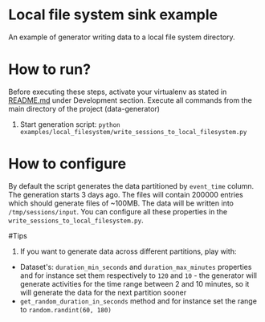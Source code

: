 # Local file system sink example

An example of generator writing data to a local file system directory.

# How to run?
Before executing these steps, activate your virtualenv as stated in [README.md](../../README.md#development) under Development section.
Execute all commands from the main directory of the project (data-generator)
1. Start generation script: `python examples/local_filesystem/write_sessions_to_local_filesystem.py`

# How to configure
By default the script generates the data partitioned by `event_time` column. The generation starts 
3 days ago. The files will contain 200000 entries which should generate files of ~100MB. The data will
be written into `/tmp/sessions/input`. You can configure all these properties in the 
`write_sessions_to_local_filesystem.py`.

#Tips
1. If you want to generate data across different partitions, play with:
- Dataset's: `duration_min_seconds` and `duration_max_minutes` properties and for instance set them respectively to
`120` and `10` - the generator will generate activities for the time range between 2 and 10 minutes, so it will
generate the data for the next partition sooner
- `get_random_duration_in_seconds` method and for instance set the range to `random.randint(60, 180)`

